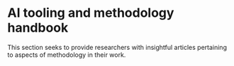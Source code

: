 # AI tooling and methodology handbook

This section seeks to provide researchers with insightful articles pertaining to aspects of methodology in their work.

<!-- Additional sections from the original .rst can be converted and appended here. -->
